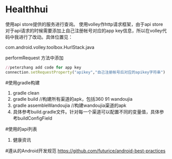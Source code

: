# Healthhui

使用api store提供的服务进行查询。
使用volley作http请求框架，由于api store对于api请求的时候需要添加上自己注册帐号对应的app key信息，所以在volley代码中我进行了改动。具体位置见：

com.android.volley.toolbox.HurlStack.java

performRequest  方法中添加 

```ruby
//peterzhang add code for app key
connection.setRequestProperty("apikey","自己注册帐号后对应的apikey字符串")
```
#使用gradle构建
1. gradle clean  
2. gradle build //构建所有渠道的apk，包括360 91 wandoujia
3. gradle assembleWandoujia //构建wandoujia渠道的apk
4. 具体参考build.gradle文件。针对每一个渠道可以配置不同的变量值，具体参考buildConfigField

#使用的api列表
1. 健康资讯

#遵从的Android开发规范
https://github.com/futurice/android-best-practices
